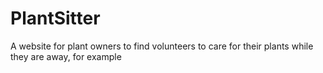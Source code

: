 # PlantSitter
A website for plant owners to find volunteers to care for their plants while they are away, for example

